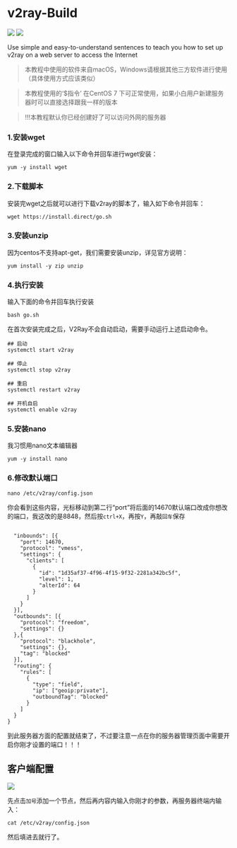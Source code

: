 # v2ray-Build

![](https://img.shields.io/badge/Demo%20for-macOS-blue) ![](https://img.shields.io/badge/Suitable%20for-Full%20platform-yellow)

Use simple and easy-to-understand sentences to teach you how to set up v2ray on a web server to access the Internet

> 本教程中使用的软件来自macOS，Windows请根据其他三方软件进行使用（具体使用方式应该类似）

> 本教程使用的‘$指令’ 在CentOS 7 下可正常使用，如果小白用户新建服务器时可以直接选择跟我一样的版本

> !!!本教程默认你已经创建好了可以访问外网的服务器


### 1.安装wget

在登录完成的窗口输入以下命令并回车进行wget安装：

```$
yum -y install wget
```

### 2.下载脚本

安装完wget之后就可以进行下载v2ray的脚本了，输入如下命令并回车：

```$
wget https://install.direct/go.sh
```
### 3.安装unzip

因为centos不支持apt-get，我们需要安装unzip，详见官方说明：

```$
yum install -y zip unzip  
```
### 4.执行安装

输入下面的命令并回车执行安装
```$
bash go.sh 
```
在首次安装完成之后，V2Ray不会自动启动，需要手动运行上述启动命令。
```
## 启动
systemctl start v2ray

## 停止
systemctl stop v2ray

## 重启
systemctl restart v2ray

## 开机自启
systemctl enable v2ray
```

### 5.安装nano
我习惯用nano文本编辑器
```$
yum -y install nano
```

### 6.修改默认端口
```默认
nano /etc/v2ray/config.json
```
你会看到这些内容，光标移动到第二行“port”将后面的14670默认端口改成你想改的端口，我这改的是8848，然后按`ctrl+X`，再按`Y`，再敲`回车`保存
```

  "inbounds": [{
    "port": 14670,
    "protocol": "vmess",
    "settings": {
      "clients": [
        {
          "id": "1d35af37-4f96-4f15-9f32-2281a342bc5f",
          "level": 1,
          "alterId": 64
        }
      ]
    }
  }],
  "outbounds": [{
    "protocol": "freedom",
    "settings": {}
  },{
    "protocol": "blackhole",
    "settings": {},
    "tag": "blocked"
  }],
  "routing": {
    "rules": [
      {
        "type": "field",
        "ip": ["geoip:private"],
        "outboundTag": "blocked"
      }
    ]
  }
}
```
到此服务器方面的配置就结束了，不过要注意一点在你的服务器管理页面中需要开启你刚才设置的端口！！！

## 客户端配置
![](https://github.com/LengMingxuan/My-Image-Hosting-Service/blob/master/img/%E6%88%AA%E5%B1%8F2020-02-04%E4%B8%8A%E5%8D%8810.32.13.png?raw=true)

先点击`加号`添加一个节点，然后再内容内输入你刚才的参数，再服务器终端内输入：
```$
cat /etc/v2ray/config.json
```
然后填进去就行了。
